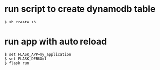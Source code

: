 # run script to create dynamodb table
    $ sh create.sh 
# run app with auto reload
    $ set FLASK_APP=my_application
    $ set FLASK_DEBUG=1
    $ flask run
